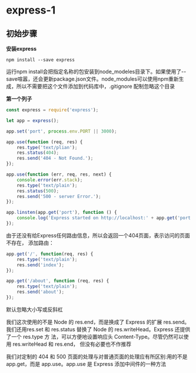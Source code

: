 # express-1

## 初始步骤

**安装express**
```
npm install --save express
```
运行npm install会把指定名称的包安装到node_modeles目录下。如果使用了--save喧嚣，还会更新package.json文件。node_modules可以使用npm重新生成，所以不需要把这个文件添加到代码库中，.gitignore 配制忽略这个目录

**第一个列子**
```javascript
const express = require('express');

let app = express();

app.set('port', process.env.PORT || 3000);

app.use(function (req, res) {
	res.type('text/plian');
	res.status(404);
	res.send('404 - Not Found.');
});

app.use(function (err, req, res, next) {
	console.error(err.stack);
	res.type('text/plain');
	res.status(500);
	res.send('500 - server Error.');
});

app.linsten(app.get('port'), function () {
	console.log('Express started on http://localhost:' + app.get('port') +'; press Ctrl_c' to terminate.);
});
```

由于还没有给Express任何路由信息，所以会返回一个404页面，表示访问的页面不存在， 添加路由：
```javascript
app.get('/', function(req, res) {
	res.type('text/plain');
	res.send('index');
});

app.get('/about', function (req, res) {
	res.type('text/plain');
	res.send('about');
});
```

默认忽略大小写或反斜杠

我们这次使用的不是 Node 的 res.end，而是换成了 Express 的扩展 res.send。我们还用res.set 和 res.status 替换了 Node 的 res.writeHead。Express 还提供了一个 res.type 方 法，可以方便地设置响应头 Content-Type。尽管仍然可以使用 res.writeHead 和 res.end， 但没有必要也不作推荐

我们对定制的 404 和 500 页面的处理与对普通页面的处理应有所区别:用的不是app.get，而是 app.use。app.use 是 Express 添加中间件的一种方法

